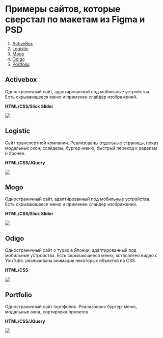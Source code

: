 # Примеры сайтов, которые сверстал по макетам из Figma и PSD

1. [ActiveBox](#activeBox)
2. [Logistic](#logistic)
3. [Mogo](#mogo)
4. [Odigo](#odigo)
5. [Portfolio](#portfolio)


## Activebox

Одностраничный сайт, адаптированный под мобильные устройства. Есть скрывающееся меню и применен слайдер изображений.

<b>HTML/CSS/Slick Slider</b>

<img src='http://g.recordit.co/3L6awhaAwy.gif'>



## Logistic

Сайт транспортной компании. Реализованы отдельные страницы, показ модальных окон, слайдеры, бургер-меню, быстрый переход к раделам и прочее.

<b>HTML/CSS/JQuery</b>

<img src="http://g.recordit.co/kUOVVWD39N.gif" />


## Mogo
Одностраничный сайт, адаптированный под мобильные устройства. Есть скрывающееся меню и применен слайдер изображений.

<b>HTML/CSS/Slick Slider</b>


<img src="http://g.recordit.co/GBvfTAQU0O.gif"  />


## Odigo
Одностраничный сайт о турах в Японии, адаптированный под мобильные устройства. Есть скрывающееся меню, вствлалено видео с YouTube. реализована анимация некоторых объектов на CSS.

<b>HTML/CSS</b>


<img src="http://g.recordit.co/1GM9XubMB6.gif" />


## Portfolio
Одностраничный сайт портфолио. Реализовано бургер-меню, модальные окна, сортировка проектов

<b>HTML/CSS/JQuery</b>


<img src="portfolio/preview.gif" style='max-width: 500px' />
